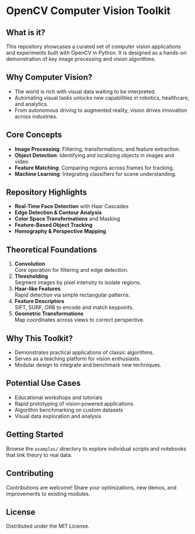 # OpenCV Computer Vision Toolkit

## What is it?
This repository showcases a curated set of computer vision applications and experiments built with OpenCV in Python. It is designed as a hands-on demonstration of key image processing and vision algorithms.

## Why Computer Vision?
- The world is rich with visual data waiting to be interpreted.
- Automating visual tasks unlocks new capabilities in robotics, healthcare, and analytics.
- From autonomous driving to augmented reality, vision drives innovation across industries.

## Core Concepts
- **Image Processing**: Filtering, transformations, and feature extraction.  
- **Object Detection**: Identifying and localizing objects in images and video.  
- **Feature Matching**: Comparing regions across frames for tracking.  
- **Machine Learning**: Integrating classifiers for scene understanding.

## Repository Highlights
- **Real-Time Face Detection** with Haar Cascades  
- **Edge Detection & Contour Analysis**  
- **Color Space Transformations** and Masking  
- **Feature-Based Object Tracking**  
- **Homography & Perspective Mapping**

## Theoretical Foundations
1. **Convolution**  
   Core operation for filtering and edge detection.  
2. **Thresholding**  
   Segment images by pixel intensity to isolate regions.  
3. **Haar-like Features**  
   Rapid detection via simple rectangular patterns.  
4. **Feature Descriptors**  
   SIFT, SURF, ORB to encode and match keypoints.  
5. **Geometric Transformations**  
   Map coordinates across views to correct perspective.

## Why This Toolkit?
- Demonstrates practical applications of classic algorithms.  
- Serves as a teaching platform for vision enthusiasts.  
- Modular design to integrate and benchmark new techniques.

## Potential Use Cases
- Educational workshops and tutorials  
- Rapid prototyping of vision‐powered applications  
- Algorithm benchmarking on custom datasets  
- Visual data exploration and analysis

## Getting Started
Browse the `examples/` directory to explore individual scripts and notebooks that link theory to real data.

## Contributing
Contributions are welcome! Share your optimizations, new demos, and improvements to existing modules.

## License
Distributed under the MIT License.  
